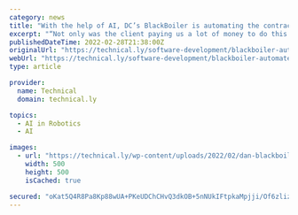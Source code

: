 ```yaml
---
category: news
title: "With the help of AI, DC’s BlackBoiler is automating the contracting process"
excerpt: "“Not only was the client paying us a lot of money to do this work, but it was also not the most fun work to do when you just feel like you’re acting like a robot,” Broderick told Technical.ly. “So my thought was, well, maybe we can teach a real ..."
publishedDateTime: 2022-02-28T21:38:00Z
originalUrl: "https://technical.ly/software-development/blackboiler-automate-legal-contracting/"
webUrl: "https://technical.ly/software-development/blackboiler-automate-legal-contracting/"
type: article

provider:
  name: Technical
  domain: technical.ly

topics:
  - AI in Robotics
  - AI

images:
  - url: "https://technical.ly/wp-content/uploads/2022/02/dan-blackboiler.jpg"
    width: 500
    height: 500
    isCached: true

secured: "oKat5Q4R8Pa8Kp88wUA+PKeUDChCHvQ3dkOB+5nNUkIFtpkaMpjji/Of6zlizKWa893BTj5LGob0XrqiH84UvMfebhRcXVjbSmCpiV3YuZwLKHlNTHQeAJKxO+297ST8bQElFv6Z6kckYgYdecWHbQO/6E6udEO7fEzN+OmPvQWY9VUnvBIKMdj5JygQKvcC8EG11BaRgdEtpZ+ZzUDw2yyo+fajU6cpgK/eTK9YUFZ4NkLGakPH7cso9MNLkiag1H1w/r4ZRO61esfiH3YO1Y3F+gBL0ptL+5NNx7Se/n+h/n0RhvvrOVszG7EyNCbi+0BZJDjZpPG4g5OdzLmQTYcbusdjkDgXyMY5loYpbuA=;38Xdp59oricAuBZl/TDTPw=="
---
```


